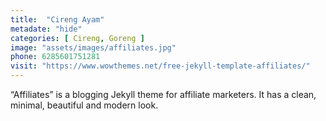 ```yaml
---
title:  "Cireng Ayam"
metadate: "hide"
categories: [ Cireng, Goreng ]
image: "assets/images/affiliates.jpg"
phone: 6285601751281
visit: "https://www.wowthemes.net/free-jekyll-template-affiliates/"
---
```

“Affiliates” is a blogging Jekyll theme for affiliate marketers. It has a clean, minimal, beautiful and modern look.

